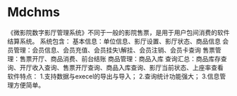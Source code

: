 # Mdchms
 《微影院数字影厅管理系统》不同于一般的影院售票，是用于用户包间消费的软件结算系统。 系统包含： 基本信息：单位信息、影厅设置、影厅状态、商品信息 会员管理：会员信息、会员充值、会员挂失\解挂、会员注销、会员卡查询 售票管理：售票开厅、商品消费、前台结账 商品管理：商品入库 查询汇总：商品库存查询、开厅收入查询、售票开厅查询、商品入库查询、影厅当前状态、上座率查看 软件特点： 1.支持数据与execel的导出与导入； 2.查询统计功能强大； 3.信息管理方便简单。
